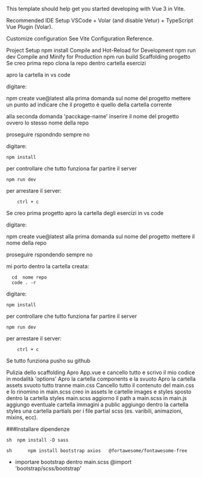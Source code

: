 This template should help get you started developing with Vue 3 in Vite.

Recommended IDE Setup
VSCode + Volar (and disable Vetur) + TypeScript Vue Plugin (Volar).

Customize configuration
See Vite Configuration Reference.

Project Setup
npm install
Compile and Hot-Reload for Development
npm run dev
Compile and Minify for Production
npm run build
Scaffolding progetto
Se creo prima repo
clona la repo dentro cartella esercizi

apro la cartella in vs code

digitare:

  npm create vue@latest
alla prima domanda sul nome del progetto mettere un punto ad indicare che il progetto è quello della cartella corrente

alla seconda domanda 'pacckage-name' inserire il nome del progetto ovvero lo stesso nome della repo

proseguire rspondndo sempre no

digitare:

    npm install
per controllare che tutto funziona far partire il server

    npm run dev
per arrestare il server:

        ctrl + c
Se creo prima progetto
apro la cartella degli esercizi in vs code

digitare:

  npm create vue@latest
alla prima domanda sul nome del progetto mettere il nome della repo

proseguire rspondendo sempre no

mi porto dentro la cartella creata:

      cd  nome repo
      code . -r
digitare:

    npm install
per controllare che tutto funziona far partire il server

    npm run dev
per arrestare il server:

        ctrl + c
Se tutto funziona pusho su github

Pulizia dello scaffolding
Apro App.vue e cancello tutto e scrivo il mio codice in modalità 'options'
Apro la cartella components e la svuoto
Apro la cartella assets svuoto tutto tranne main.css
Cancello tutto il contenuto del main.css e lo rinomino in main.scss
creo in assets le cartelle images e styles
sposto dentro la cartella styles main.scss
aggiorno il path a main.scss in main.js
aggiungo eventuale cartella immagini a public
aggiungo dentro la cartella styles una cartella partials per i file partial scss (es. varibili, animazioni, mixins, ecc).


###Installare dipendenze 

`sh 
     npm install -D sass
`

`sh     
    npm install bootstrap axios   @fortawesome/fontawesome-free
`
 
 - importare bootstrap dentro main.scss  @import 'bootstrap/scss/bootstrap'
